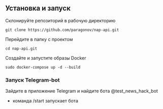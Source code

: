 ## Установка и запуск
Склонируйте репозиторий в рабочую директорию
 
 `git clone https://github.com/paragonov/nap-api.git`

Перейдите в папку с проектом

`cd nap-api.git`

Создайте и запустите образы Docker

`sudo docker-compose up -d --build`

### Запуск Telegram-bot

Зайдите в приложение Telegram и найдите бота @test_news_hack_bot
- команда /start запускает бота